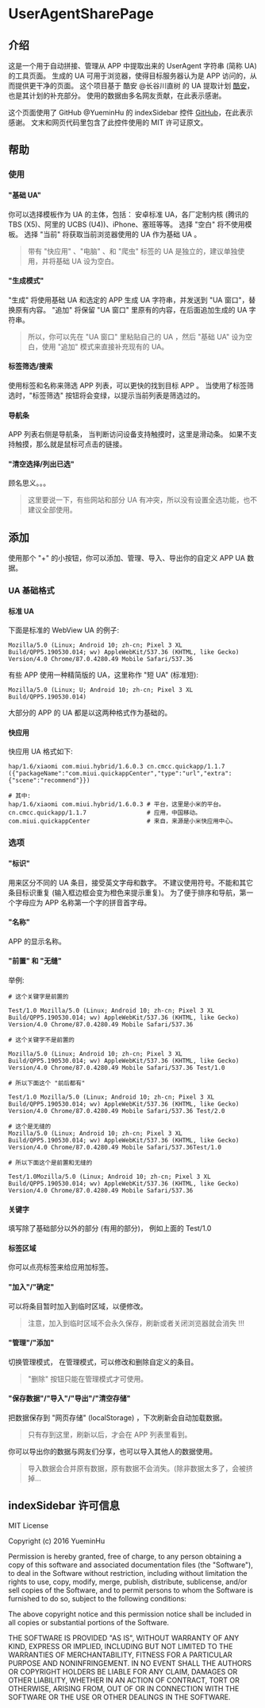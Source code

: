 # UserAgentSharePage

## 介绍
这是一个用于自动拼接、管理从 APP 中提取出来的 UserAgent 字符串 (简称 UA) 的工具页面。
生成的 UA 可用于浏览器，使得目标服务器认为是 APP 访问的，从而提供更干净的页面。
这个项目基于 酷安 @长谷川直树 的 UA 提取计划 [酷安](https://www.coolapk.com/feed/19620138?shareKey=NWNlMTdjYmZlODIwNWZlNTk5Yzg~&shareUid=1166187&shareFrom=com.coolapk.market_11.0-beta6)，也是其计划的补充部分。
使用的数据由多名网友贡献，在此表示感谢。

这个页面使用了 GitHub @YueminHu 的 indexSidebar 控件 [GitHub](https://github.com/YueminHu/indexSidebar)，在此表示感谢。
文末和网页代码里包含了此控件使用的 MIT 许可证原文。

## 帮助
### 使用
#### "基础 UA"
你可以选择模板作为 UA 的主体，包括：
安卓标准 UA，各厂定制内核 (腾讯的 TBS (X5)、阿里的 UCBS (U4))、iPhone、塞班等等。
选择 "空白" 将不使用模板。
选择 "当前" 将获取当前浏览器使用的 UA 作为基础 UA 。

> 带有 "快应用" 、"电脑" 、和 "爬虫" 标签的 UA 是独立的，建议单独使用，并将基础 UA 设为空白。

#### "生成模式"
"生成" 将使用基础 UA 和选定的 APP 生成 UA 字符串，并发送到 "UA 窗口"，替换原有内容。
"追加" 将保留 "UA 窗口" 里原有的内容，在后面追加生成的 UA 字符串。

> 所以，你可以先在 "UA 窗口" 里粘贴自己的 UA ，然后 "基础 UA" 设为空白，使用 "追加" 模式来直接补充现有的 UA。

#### 标签筛选/搜索
使用标签和名称来筛选 APP 列表，可以更快的找到目标 APP 。
当使用了标签筛选时，"标签筛选" 按钮将会变绿，以提示当前列表是筛选过的。

#### 导航条
APP 列表右侧是导航条，
当判断访问设备支持触摸时，这里是滑动条。
如果不支持触摸，那么就是鼠标可点击的链接。

#### "清空选择/列出已选"
顾名思义。。。

> 这里要说一下，有些网站和部分 UA 有冲突，所以没有设置全选功能，也不建议全部使用。

## 添加
使用那个 "+" 的小按钮，你可以添加、管理、导入、导出你的自定义 APP UA 数据。
### UA 基础格式

#### 标准 UA
下面是标准的 WebView UA 的例子:
```
Mozilla/5.0 (Linux; Android 10; zh-cn; Pixel 3 XL Build/QPP5.190530.014; wv) AppleWebKit/537.36 (KHTML, like Gecko) Version/4.0 Chrome/87.0.4280.49 Mobile Safari/537.36
```

有些 APP 使用一种精简版的 UA，这里称作 "短 UA" (标准短):
```
Mozilla/5.0 (Linux; U; Android 10; zh-cn; Pixel 3 XL Build/QPP5.190530.014)
```

大部分的 APP 的 UA 都是以这两种格式作为基础的。

#### 快应用
快应用 UA 格式如下:
```
hap/1.6/xiaomi com.miui.hybrid/1.6.0.3 cn.cmcc.quickapp/1.1.7 ({"packageName":"com.miui.quickappCenter","type":"url","extra":{"scene":"recommend"}})

# 其中:
hap/1.6/xiaomi com.miui.hybrid/1.6.0.3 # 平台，这里是小米的平台。
cn.cmcc.quickapp/1.1.7                 # 应用，中国移动。
com.miui.quickappCenter                # 来自，来源是小米快应用中心。
```

### 选项
#### "标识"
用来区分不同的 UA 条目，接受英文字母和数字。
不建议使用符号。不能和其它条目标识重复 (输入框边框会变为橙色来提示重复)。
为了便于排序和导航，第一个字母应为 APP 名称第一个字的拼音首字母。
#### "名称"
APP 的显示名称。
#### "前置" 和 "无缝"
举例:
```
# 这个关键字是前置的

Test/1.0 Mozilla/5.0 (Linux; Android 10; zh-cn; Pixel 3 XL Build/QPP5.190530.014; wv) AppleWebKit/537.36 (KHTML, like Gecko) Version/4.0 Chrome/87.0.4280.49 Mobile Safari/537.36

# 这个关键字不是前置的

Mozilla/5.0 (Linux; Android 10; zh-cn; Pixel 3 XL Build/QPP5.190530.014; wv) AppleWebKit/537.36 (KHTML, like Gecko) Version/4.0 Chrome/87.0.4280.49 Mobile Safari/537.36 Test/1.0

# 所以下面这个 "前后都有"

Test/1.0 Mozilla/5.0 (Linux; Android 10; zh-cn; Pixel 3 XL Build/QPP5.190530.014; wv) AppleWebKit/537.36 (KHTML, like Gecko) Version/4.0 Chrome/87.0.4280.49 Mobile Safari/537.36 Test/2.0

# 这个是无缝的
Mozilla/5.0 (Linux; Android 10; zh-cn; Pixel 3 XL Build/QPP5.190530.014; wv) AppleWebKit/537.36 (KHTML, like Gecko) Version/4.0 Chrome/87.0.4280.49 Mobile Safari/537.36Test/1.0

# 所以下面这个是前置和无缝的

Test/1.0Mozilla/5.0 (Linux; Android 10; zh-cn; Pixel 3 XL Build/QPP5.190530.014; wv) AppleWebKit/537.36 (KHTML, like Gecko) Version/4.0 Chrome/87.0.4280.49 Mobile Safari/537.36
```
#### 关键字
填写除了基础部分以外的部分 (有用的部分)，
例如上面的 Test/1.0

#### 标签区域
你可以点亮标签来给应用加标签。

#### "加入"/"确定"
可以将条目暂时加入到临时区域，以便修改。
> 注意，加入到临时区域不会永久保存，刷新或者关闭浏览器就会消失 !!!

#### "管理"/"添加"
切换管理模式，
在管理模式，可以修改和删除自定义的条目。
> "删除" 按钮只能在管理模式才可使用。

#### "保存数据"/"导入"/"导出"/"清空存储"
把数据保存到 "网页存储" (localStorage) ，下次刷新会自动加载数据。
> 只有存到这里，刷新以后，才会在 APP 列表里看到。

你可以导出你的数据与网友们分享，也可以导入其他人的数据使用。
> 导入数据会合并原有数据，原有数据不会消失。(除非数据太多了，会被挤掉...

## indexSidebar 许可信息

 MIT License

Copyright (c) 2016 YueminHu

Permission is hereby granted, free of charge, to any person obtaining a copy
of this software and associated documentation files (the "Software"), to deal
in the Software without restriction, including without limitation the rights
to use, copy, modify, merge, publish, distribute, sublicense, and/or sell
copies of the Software, and to permit persons to whom the Software is
furnished to do so, subject to the following conditions:

The above copyright notice and this permission notice shall be included in all
copies or substantial portions of the Software.

THE SOFTWARE IS PROVIDED "AS IS", WITHOUT WARRANTY OF ANY KIND, EXPRESS OR
IMPLIED, INCLUDING BUT NOT LIMITED TO THE WARRANTIES OF MERCHANTABILITY,
FITNESS FOR A PARTICULAR PURPOSE AND NONINFRINGEMENT. IN NO EVENT SHALL THE
AUTHORS OR COPYRIGHT HOLDERS BE LIABLE FOR ANY CLAIM, DAMAGES OR OTHER
LIABILITY, WHETHER IN AN ACTION OF CONTRACT, TORT OR OTHERWISE, ARISING FROM,
OUT OF OR IN CONNECTION WITH THE SOFTWARE OR THE USE OR OTHER DEALINGS IN THE
SOFTWARE.
